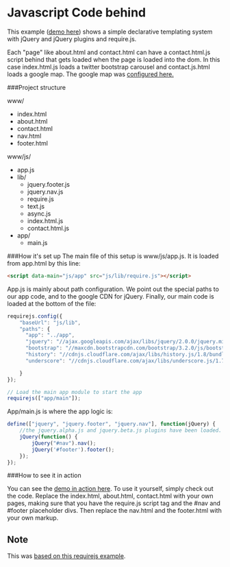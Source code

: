 Javascript Code behind
====

This example ([demo here](https://rhildred.github.io/staticFramework/www)) shows a simple declarative templating system with  jQuery and jQuery plugins and require.js.

Each "page" like about.html and contact.html can have a contact.html.js script behind that gets loaded when the page is loaded into the dom. In this case index.html.js loads a twitter bootstrap carousel and contact.js.html loads a google map. The google map was [configured here.](http://www.trivoo.net/google-maps/)

###Project structure


www/

- index.html
- about.html
- contact.html
- nav.html
- footer.html

www/js/

- app.js
- lib/
    - jquery.footer.js
    - jquery.nav.js
    - require.js
    - text.js
    - async.js
    - index.html.js
    - contact.html.js
- app/
    - main.js

###How it's set up
The main file of this setup is www/js/app.js. It is loaded from app.html by this line:
```html
<script data-main="js/app" src="js/lib/require.js"></script>
```

App.js is mainly about path configuration. We point out the special paths to our app code, and to the google CDN for jQuery. Finally, our main code is loaded at the bottom of the file:

```javascript
requirejs.config({
    "baseUrl": "js/lib",
    "paths": {
      "app": "../app",
      "jquery": "//ajax.googleapis.com/ajax/libs/jquery/2.0.0/jquery.min",
      "bootstrap": "//maxcdn.bootstrapcdn.com/bootstrap/3.2.0/js/bootstrap.min",
      "history": "//cdnjs.cloudflare.com/ajax/libs/history.js/1.8/bundled-uncompressed/html4+html5/jquery.history",
      "underscore": "//cdnjs.cloudflare.com/ajax/libs/underscore.js/1.7.0/underscore-min"

    }
});

// Load the main app module to start the app
requirejs(["app/main"]);
```

App/main.js is where the app logic is:

```javascript
define(["jquery", "jquery.footer", "jquery.nav"], function(jQuery) {
    //the jquery.alpha.js and jquery.beta.js plugins have been loaded.
    jQuery(function() {
        jQuery("#nav").nav();
        jQuery('#footer').footer();
    });
});
```

###How to see it in action

You can see the [demo in action here](https://rhildred.github.io/staticFramework/www). To use it yourself, simply check out the code. Replace the index.html, about.html, contact.html with your own pages, making sure that you have the require.js script tag and the #nav and #footer placeholder divs. Then replace the nav.html and the footer.html with your own markup.

Note
----

This was [based on this requirejs example](https://github.com/requirejs/example-jquery-cdn).

